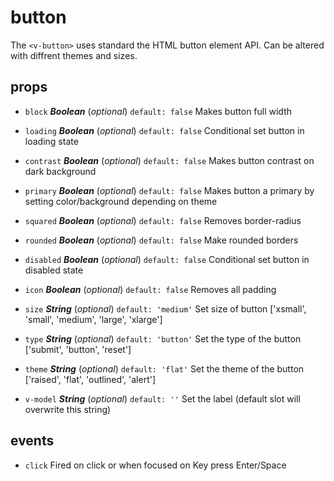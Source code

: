 # button 
The `<v-button>` uses standard the HTML button element API. Can be altered with diffrent themes and sizes. 

## props 
- `block` ***Boolean*** (*optional*) `default: false` 
Makes button full width 

- `loading` ***Boolean*** (*optional*) `default: false` 
Conditional set button in loading state 

- `contrast` ***Boolean*** (*optional*) `default: false` 
Makes button contrast on dark background 

- `primary` ***Boolean*** (*optional*) `default: false` 
Makes button a primary by setting color/background depending on theme 

- `squared` ***Boolean*** (*optional*) `default: false` 
Removes border-radius 

- `rounded` ***Boolean*** (*optional*) `default: false` 
Make rounded borders 

- `disabled` ***Boolean*** (*optional*) `default: false` 
Conditional set button in disabled state 

- `icon` ***Boolean*** (*optional*) `default: false` 
Removes all padding 

- `size` ***String*** (*optional*) `default: 'medium'` 
Set size of button ['xsmall', 'small', 'medium', 'large', 'xlarge'] 

- `type` ***String*** (*optional*) `default: 'button'` 
Set the type of the button ['submit', 'button', 'reset'] 

- `theme` ***String*** (*optional*) `default: 'flat'` 
Set the theme of the button ['raised', 'flat', 'outlined', 'alert'] 

- `v-model` ***String*** (*optional*) `default: ''` 
Set the label (default slot will overwrite this string) 


## events 
- `click` Fired on click or when focused on Key press Enter/Space 


